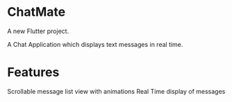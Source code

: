 # ChatMate

A new Flutter project.

A Chat Application which displays text messages in real time.
# Features 
Scrollable message list view with animations
Real Time display of messages
